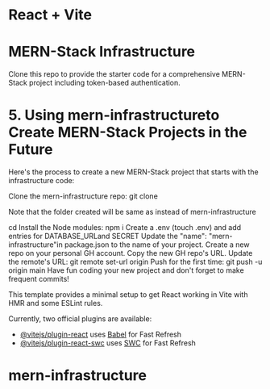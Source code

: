 # React + Vite

# MERN-Stack Infrastructure

Clone this repo to provide the starter code for a comprehensive MERN-Stack project including token-based authentication.


# 5. Using mern-infrastructureto Create MERN-Stack Projects in the Future

Here's the process to create a new MERN-Stack project that starts with the infrastructure code:

Clone the mern-infrastructure repo: git clone <url of mern-infrastructure> <name-of-project>

Note that the folder created will be same as <name-of-project>instead of mern-infrastructure

cd <name-of-project>
Install the Node modules: npm i
Create a .env (touch .env) and add entries for DATABASE_URLand SECRET
Update the "name": "mern-infrastructure"in package.json to the name of your project.
Create a new repo on your personal GH account.
Copy the new GH repo's URL.
Update the remote's URL: git remote set-url origin <paste the copied GH url>
Push for the first time: git push -u origin main
Have fun coding your new project and don't forget to make frequent commits!




This template provides a minimal setup to get React working in Vite with HMR and some ESLint rules.

Currently, two official plugins are available:

- [@vitejs/plugin-react](https://github.com/vitejs/vite-plugin-react/blob/main/packages/plugin-react/README.md) uses [Babel](https://babeljs.io/) for Fast Refresh
- [@vitejs/plugin-react-swc](https://github.com/vitejs/vite-plugin-react-swc) uses [SWC](https://swc.rs/) for Fast Refresh
# mern-infrastructure
